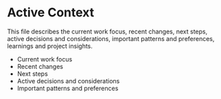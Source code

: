 # Active Context
This file describes the current work focus, recent changes, next steps, active decisions and considerations, important patterns and preferences, learnings and project insights.

- Current work focus
- Recent changes
- Next steps
- Active decisions and considerations
- Important patterns and preferences

